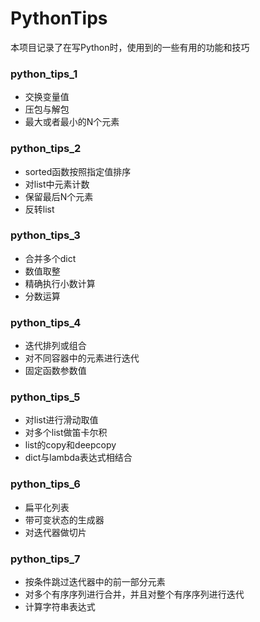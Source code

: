 # PythonTips

本项目记录了在写Python时，使用到的一些有用的功能和技巧

### python_tips_1

- 交换变量值
- 压包与解包
- 最大或者最小的N个元素

### python_tips_2

- sorted函数按照指定值排序
- 对list中元素计数
- 保留最后N个元素
- 反转list

### python_tips_3

- 合并多个dict
- 数值取整
- 精确执行小数计算
- 分数运算

### python_tips_4

- 迭代排列或组合
- 对不同容器中的元素进行迭代
- 固定函数参数值

### python_tips_5

- 对list进行滑动取值
- 对多个list做笛卡尔积
- list的copy和deepcopy
- dict与lambda表达式相结合

### python_tips_6

- 扁平化列表
- 带可变状态的生成器
- 对迭代器做切片

### python_tips_7

- 按条件跳过迭代器中的前一部分元素
- 对多个有序序列进行合并，并且对整个有序序列进行迭代
- 计算字符串表达式
